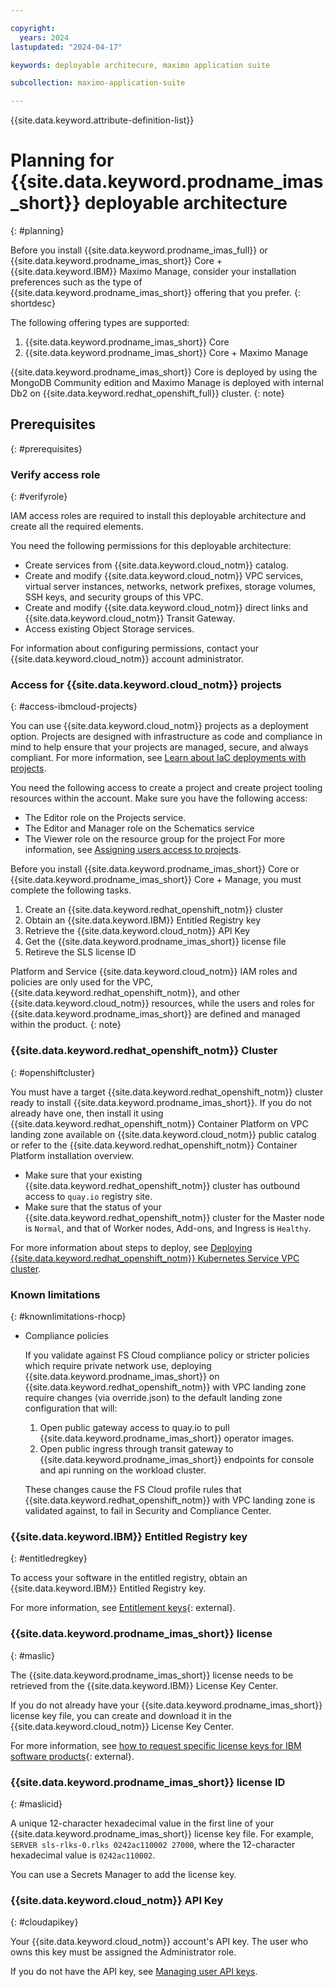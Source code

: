 ```yaml
---

copyright:
  years: 2024
lastupdated: "2024-04-17"

keywords: deployable architecure, maximo application suite

subcollection: maximo-application-suite

---
```


{{site.data.keyword.attribute-definition-list}}

# Planning for {{site.data.keyword.prodname_imas_short}} deployable architecture
{: #planning}

Before you install {{site.data.keyword.prodname_imas_full}} or {{site.data.keyword.prodname_imas_short}} Core + {{site.data.keyword.IBM}} Maximo Manage, consider your installation preferences such as the type of {{site.data.keyword.prodname_imas_short}} offering that you prefer.
{: shortdesc}

The following offering types are supported:

1. {{site.data.keyword.prodname_imas_short}} Core
1. {{site.data.keyword.prodname_imas_short}} Core + Maximo Manage

{{site.data.keyword.prodname_imas_short}} Core is deployed by using the MongoDB Community edition and Maximo Manage is deployed with internal Db2 on {{site.data.keyword.redhat_openshift_full}} cluster.
{: note}

## Prerequisites
{: #prerequisites}

### Verify access role
{: #verifyrole}

IAM access roles are required to install this deployable architecture and create all the required elements.

You need the following permissions for this deployable architecture:
- Create services from {{site.data.keyword.cloud_notm}} catalog.
- Create and modify {{site.data.keyword.cloud_notm}} VPC services, virtual server instances, networks, network prefixes, storage volumes, SSH keys, and security groups of this VPC.
- Create and modify {{site.data.keyword.cloud_notm}} direct links and {{site.data.keyword.cloud_notm}} Transit Gateway.
- Access existing Object Storage services.

For information about configuring permissions, contact your {{site.data.keyword.cloud_notm}} account administrator.

### Access for {{site.data.keyword.cloud_notm}} projects
{: #access-ibmcloud-projects}

You can use {{site.data.keyword.cloud_notm}} projects as a deployment option. Projects are designed with infrastructure as code and compliance in mind to help ensure that your projects are managed, secure, and always compliant. For more information, see [Learn about IaC deployments with projects](/docs/secure-enterprise?topic=secure-enterprise-understanding-projects).

You need the following access to create a project and create project tooling resources within the account. Make sure you have the following access:
- The Editor role on the Projects service.
- The Editor and Manager role on the Schematics service
- The Viewer role on the resource group for the project
    For more information, see [Assigning users access to projects](/docs/secure-enterprise?topic=secure-enterprise-access-project).

Before you install {{site.data.keyword.prodname_imas_short}} Core or {{site.data.keyword.prodname_imas_short}} Core + Manage, you must complete the following tasks.

1. Create an {{site.data.keyword.redhat_openshift_notm}} cluster
1. Obtain an {{site.data.keyword.IBM}} Entitled Registry key
1. Retrieve the {{site.data.keyword.cloud_notm}} API Key
1. Get the {{site.data.keyword.prodname_imas_short}} license file
1. Retireve the SLS license ID

Platform and Service {{site.data.keyword.cloud_notm}} IAM roles and policies are only used for the VPC, {{site.data.keyword.redhat_openshift_notm}}, and other {{site.data.keyword.cloud_notm}} resources, while the users and roles for {{site.data.keyword.prodname_imas_short}} are defined and managed within the product.
{: note}

### {{site.data.keyword.redhat_openshift_notm}} Cluster
{: #openshiftcluster}

You must have a target {{site.data.keyword.redhat_openshift_notm}} cluster ready to install {{site.data.keyword.prodname_imas_short}}.
If you do not already have one, then install it using {{site.data.keyword.redhat_openshift_notm}} Container Platform on VPC landing zone available on {{site.data.keyword.cloud_notm}} public catalog or refer to the {{site.data.keyword.redhat_openshift_notm}} Container Platform installation overview.
 - Make sure that your existing {{site.data.keyword.redhat_openshift_notm}} cluster has outbound access to `quay.io` registry site.
 - Make sure that the status of your {{site.data.keyword.redhat_openshift_notm}} cluster for the Master node is `Normal`, and that of Worker nodes, Add-ons, and Ingress is `Healthy`.

For more information about steps to deploy, see [Deploying {{site.data.keyword.redhat_openshift_notm}} Kubernetes Service VPC cluster](/docs/maximo-application-suite?topic=maximo-application-suite-deploy-redhat-openshift-kubernetes-service).

### Known limitations
{: #knownlimitations-rhocp}

- Compliance policies

    If you validate against FS Cloud compliance policy or stricter policies which require private network use, deploying {{site.data.keyword.prodname_imas_short}} on {{site.data.keyword.redhat_openshift_notm}} with VPC landing zone require changes (via override.json) to the default landing zone configuration that will:
    1. Open public gateway access to quay.io to pull {{site.data.keyword.prodname_imas_short}} operator images.
    1. Open public ingress through transit gateway to {{site.data.keyword.prodname_imas_short}} endpoints for console and api running on the workload cluster.

    These changes cause the FS Cloud profile rules that {{site.data.keyword.redhat_openshift_notm}} with VPC landing zone is validated against, to fail in Security and Compliance Center.

### {{site.data.keyword.IBM}} Entitled Registry key
{: #entitledregkey}

To access your software in the entitled registry, obtain an {{site.data.keyword.IBM}} Entitled Registry key.

For more information, see [Entitlement keys](https://myibm.ibm.com/products-services/containerlibrary){: external}.

### {{site.data.keyword.prodname_imas_short}} license
{: #maslic}

The {{site.data.keyword.prodname_imas_short}} license needs to be retrieved from the {{site.data.keyword.IBM}} License Key Center.

If you do not already have your {{site.data.keyword.prodname_imas_short}} license key file, you can create and download it in the {{site.data.keyword.cloud_notm}} License Key Center.

For more information, see [how to request specific license keys for IBM software products](https://www.ibm.com/support/pages/ibm-support-licensing-start-page){: external}.

### {{site.data.keyword.prodname_imas_short}} license ID
{: #maslicid}

A unique 12-character hexadecimal value in the first line of your {{site.data.keyword.prodname_imas_short}} license key file.
For example, `SERVER sls-rlks-0.rlks 0242ac110002 27000`, where the 12-character hexadecimal value is `0242ac110002`.

You can use a Secrets Manager to add the license key.

### {{site.data.keyword.cloud_notm}} API Key
{: #cloudapikey}

Your {{site.data.keyword.cloud_notm}} account's API key. The user who owns this key must be assigned the Administrator role.

If you do not have the API key, see
[Managing user API keys](/docs/account?topic=account-userapikey&interface=ui).
